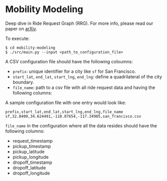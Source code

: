 Mobility Modeling
===================

Deep dive in Ride Request Graph (RRG). For more info, please read our paper on [arXiv][1].

To execute: 
```
$ cd mobility-modeling
$ ./src/main.py --input <path_to_configuration_file>
```

A CSV configuration file should have the following coloumns:
* `prefix`: unique identifier for a city like `sf` for San Francisco.
* `start_lat`, `end_lat`, `start_lng`, `end_lng`: define a quadrilateral of the city boundary.
* `file_name`: path to a csv file with all ride request data and having the following columns:

A sample configuration file with one entry would look like:
```
prefix,start_lat,end_lat,start_lng,end_lng,file_name
sf,32.8400,34.624491,-118.87654,-117.34905,san_francisco.csv
```
`file_name` in the configuration where all the data resides should have the following columns:
 * request_timestamp
 * pickup_timestamp
 * pickup_latitude
 * pickup_longitude
 * dropoff_timestamp
 * dropoff_latitude
 * dropoff_longitude



[1]:https://arxiv.org/abs/1701.06635 
